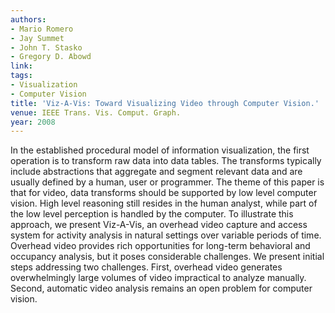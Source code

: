 ```yaml
---
authors:
- Mario Romero
- Jay Summet
- John T. Stasko
- Gregory D. Abowd
link:
tags:
- Visualization
- Computer Vision
title: 'Viz-A-Vis: Toward Visualizing Video through Computer Vision.'
venue: IEEE Trans. Vis. Comput. Graph.
year: 2008
---
```

In the established procedural model of information visualization, the first operation is to transform raw data into data tables. The transforms typically include abstractions that aggregate and segment relevant data and are usually defined by a human, user or programmer. The theme of this paper is that for video, data transforms should be supported by low level computer vision. High level reasoning still resides in the human analyst, while part of the low level perception is handled by the computer. To illustrate this approach, we present Viz-A-Vis, an overhead video capture and access system for activity analysis in natural settings over variable periods of time. Overhead video provides rich opportunities for long-term behavioral and occupancy analysis, but it poses considerable challenges. We present initial steps addressing two challenges. First, overhead video generates overwhelmingly large volumes of video impractical to analyze manually. Second, automatic video analysis remains an open problem for computer vision.